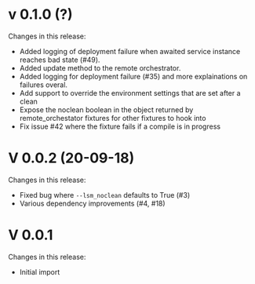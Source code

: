 # v 0.1.0 (?)
Changes in this release:
- Added logging of deployment failure when awaited service instance reaches bad state (#49).
- Added update method to the remote orchestrator.
- Added logging for deployment failure (#35) and more explainations on failures overal.
- Add support to override the environment settings that are set after a clean
- Expose the noclean boolean in the object returned by remote_orchestator fixtures for other fixtures to hook into
- Fix issue #42 where the fixture fails if a compile is in progress

# V 0.0.2 (20-09-18)
Changes in this release:
- Fixed bug where `--lsm_noclean` defaults to True (#3)
- Various dependency improvements (#4, #18)

# V 0.0.1
Changes in this release:
- Initial import
